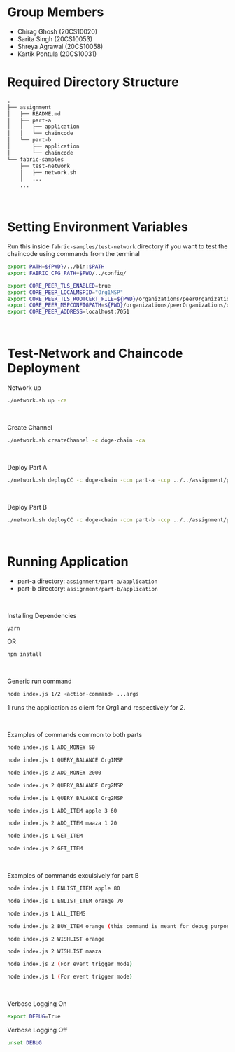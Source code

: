 # Group Members

- Chirag Ghosh (20CS10020)
- Sarita Singh (20CS10053)
- Shreya Agrawal (20CS10058)
- Kartik Pontula (20CS10031)

# Required Directory Structure

```graphql
.
├── assignment
│   ├── README.md
│   ├── part-a
│   │   ├── application
│   │   └── chaincode
│   └── part-b
│       ├── application
│       └── chaincode
└── fabric-samples
    ├── test-network
    │   ├── network.sh
    │   ...
    ...
```

<br/>

# Setting Environment Variables

Run this inside `fabric-samples/test-network` directory if you want to test the chaincode using commands from the terminal

```bash
export PATH=${PWD}/../bin:$PATH
export FABRIC_CFG_PATH=$PWD/../config/

export CORE_PEER_TLS_ENABLED=true
export CORE_PEER_LOCALMSPID="Org1MSP"
export CORE_PEER_TLS_ROOTCERT_FILE=${PWD}/organizations/peerOrganizations/org1.example.com/peers/peer0.org1.example.com/tls/ca.crt
export CORE_PEER_MSPCONFIGPATH=${PWD}/organizations/peerOrganizations/org1.example.com/users/Admin@org1.example.com/msp
export CORE_PEER_ADDRESS=localhost:7051
```

<br/>

# Test-Network and Chaincode Deployment

Network up

```bash
./network.sh up -ca
```

<br/>

Create Channel

```bash
./network.sh createChannel -c doge-chain -ca
```

<br/>

Deploy Part A

```bash
./network.sh deployCC -c doge-chain -ccn part-a -ccp ../../assignment/part-a/chaincode/ -ccl javascript -cccg ../../assignment/part-a/chaincode/collections_config.json -ccep "OR('Org1MSP.peer','Org2MSP.peer')"
```

<br/>

Deploy Part B

```bash
./network.sh deployCC -c doge-chain -ccn part-b -ccp ../../assignment/part-b/chaincode/ -ccl javascript -cccg ../../assignment/part-b/chaincode/collections_config.json -ccep "OR('Org1MSP.peer','Org2MSP.peer')"
```

<br/>

# Running Application

- part-a directory: `assignment/part-a/application`
- part-b directory: `assignment/part-b/application`

<br/>

Installing Dependencies

```bash
yarn
```

OR

```bash
npm install
```

<br/>

Generic run command

```bash
node index.js 1/2 <action-command> ...args
```

1 runs the application as client for Org1 and respectively for 2.

<br/>

Examples of commands common to both parts

```bash
node index.js 1 ADD_MONEY 50

node index.js 1 QUERY_BALANCE Org1MSP

node index.js 2 ADD_MONEY 2000

node index.js 2 QUERY_BALANCE Org2MSP

node index.js 1 QUERY_BALANCE Org2MSP

node index.js 1 ADD_ITEM apple 3 60

node index.js 2 ADD_ITEM maaza 1 20

node index.js 1 GET_ITEM

node index.js 2 GET_ITEM
```

<br/>

Examples of commands exculsively for part B

```bash
node index.js 1 ENLIST_ITEM apple 80

node index.js 1 ENLIST_ITEM orange 70

node index.js 1 ALL_ITEMS

node index.js 2 BUY_ITEM orange (this command is meant for debug purposes)

node index.js 2 WISHLIST orange

node index.js 2 WISHLIST maaza

node index.js 2 (For event trigger mode)

node index.js 1 (For event trigger mode)
```

<br/>

Verbose Logging On

```bash
export DEBUG=True
```

Verbose Logging Off

```bash
unset DEBUG
```
